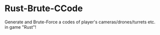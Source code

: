 # Rust-Brute-CCode
Generate and Brute-Force a codes of player's cameras/drones/turrets etc. in game "Rust"!
